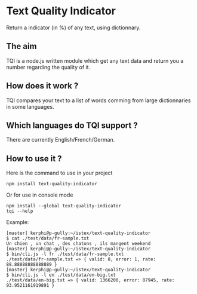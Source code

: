 # Text Quality Indicator
Return a indicator (in %) of any text, using dictionnary.

## The aim
TQI is a node.js written module which get any text data and return you a number regarding the quality of it.

## How does it work ?
TQI compares your text to a list of words comming from large dictionnaries in some languages.

## Which languages do TQI support ?
There are currently English/French/German.

## How to use it ?
Here is the command to use in your project
```
npm install text-quality-indicator
```

Or for use in console mode
```
npm install --global text-quality-indicator
tqi --help
```

Example:
```shell
[master] kerphi@p-gully:~/istex/text-quality-indicator
$ cat ./test/data/fr-sample.txt
Un chien , un chat , des chatons , ils mangent weekend
[master] kerphi@p-gully:~/istex/text-quality-indicator
$ bin/cli.js -l fr ./test/data/fr-sample.txt 
./test/data/fr-sample.txt => { valid: 8, error: 1, rate: 88.88888888888889 }
[master] kerphi@p-gully:~/istex/text-quality-indicator
$ bin/cli.js -l en ./test/data/en-big.txt 
./test/data/en-big.txt => { valid: 1366200, error: 87945, rate: 93.9521161919891 }
```
